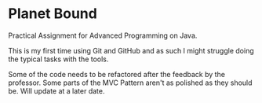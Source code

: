 # Planet Bound
Practical Assignment for Advanced Programming on Java.

This is my first time using Git and GitHub and as such I might struggle doing the typical tasks with the tools.

Some of the code needs to be refactored after the feedback by the professor. Some parts of the MVC Pattern aren't as polished as they should be. Will update at a later date.
